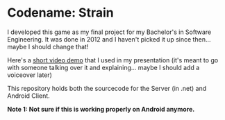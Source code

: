 # Codename: Strain

I developed this game as my final project for my Bachelor's in Software Engineering. It was done in 2012 and I haven't picked it up since then... maybe I should change that!

Here's a [short video demo](http://youtu.be/l3j3YySmCuE) that I used in my presentation (it's meant to go with someone talking over it and explaining... maybe I should add a voiceover later)

This repository holds both the sourcecode for the Server (in .net) and Android Client.

**Note 1: Not sure if this is working properly on Android anymore.**
